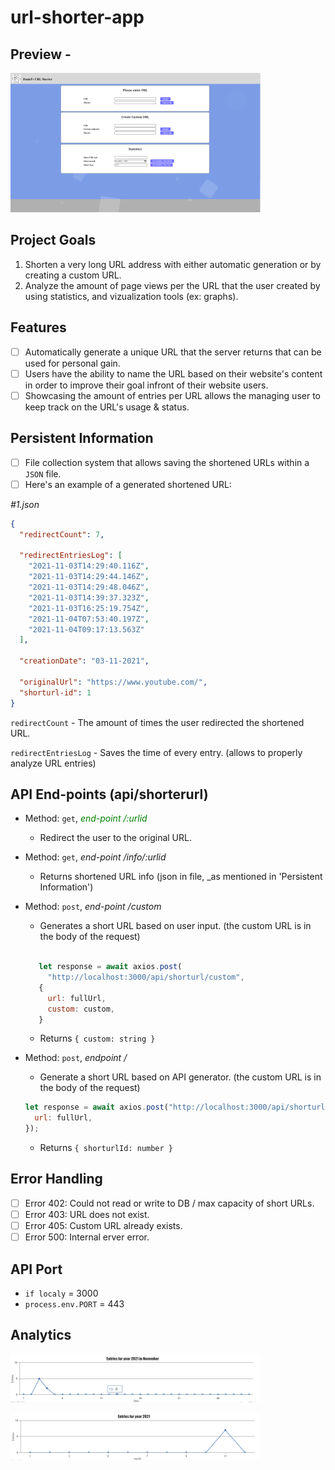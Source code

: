# url-shorter-app

## Preview - <image>

![exe](./ImagesREADME/shortUrl.png)

## Project Goals

1. Shorten a very long URL address with either automatic generation or by creating a custom URL.
2. Analyze the amount of page views per the URL that the user created by using statistics, and vizualization tools (ex: graphs).

## Features

- [ ] Automatically generate a unique URL that the server returns that can be used for personal gain.
- [ ] Users have the ability to name the URL based on their website's content in order to improve their goal infront of their website users.
- [ ] Showcasing the amount of entries per URL allows the managing user to keep track on the URL's usage & status.

## Persistent Information

- [ ] File collection system that allows saving the shortened URLs within a `JSON` file.
- [ ] Here's an example of a generated shortened URL:

_#1.json_

```json
{
  "redirectCount": 7,

  "redirectEntriesLog": [
    "2021-11-03T14:29:40.116Z",
    "2021-11-03T14:29:44.146Z",
    "2021-11-03T14:29:48.046Z",
    "2021-11-03T14:39:37.323Z",
    "2021-11-03T16:25:19.754Z",
    "2021-11-04T07:53:40.197Z",
    "2021-11-04T09:17:13.563Z"
  ],

  "creationDate": "03-11-2021",

  "originalUrl": "https://www.youtube.com/",
  "shorturl-id": 1
}
```

`redirectCount` - The amount of times the user redirected the shortened URL.

`redirectEntriesLog` - Saves the time of every entry. (allows to properly analyze URL entries)

## API End-points (api/shorterurl)

- Method: `get`, <label style="color:green"> _end-point /:urlid_ </label>

  - Redirect the user to the original URL.

- Method: `get`, _end-point /info/:urlid_
  - Returns shortened URL info (json in file, \_as mentioned in 'Persistent Information')
- Method: `post`, _end-point /custom_

  - Generates a short URL based on user input. (the custom URL is in the body of the request)

  ```js

     let response = await axios.post(
       "http://localhost:3000/api/shorturl/custom",
     {
       url: fullUrl,
       custom: custom,
     }
  ```

  - Returns `{ custom: string }`

- Method: `post`, _endpoint /_

  - Generate a short URL based on API generator. (the custom URL is in the body of the request)

  ```js
  let response = await axios.post("http://localhost:3000/api/shorturl/", {
    url: fullUrl,
  });
  ```

  - Returns `{ shorturlId: number }`

## Error Handling

- [ ] Error 402: Could not read or write to DB / max capacity of short URLs.
- [ ] Error 403: URL does not exist.
- [ ] Error 405: Custom URL already exists.
- [ ] Error 500: Internal erver error.

## API Port

- `if localy` = 3000
- `process.env.PORT` = 443

## Analytics

![exe](./ImagesREADME/canvasMonth.png)

![exe](./ImagesREADME/canvaYear.png)


